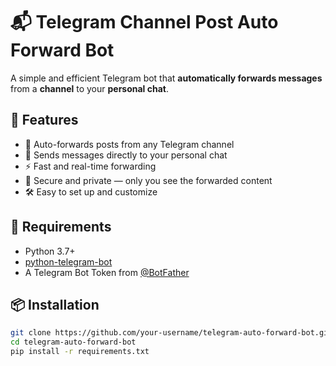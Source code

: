 # 📬 Telegram Channel Post Auto Forward Bot

A simple and efficient Telegram bot that **automatically forwards messages** from a **channel** to your **personal chat**.

## 🚀 Features

- 🔄 Auto-forwards posts from any Telegram channel
- 👤 Sends messages directly to your personal chat
- ⚡ Fast and real-time forwarding
- 🔐 Secure and private — only you see the forwarded content
- 🛠 Easy to set up and customize

## 🧰 Requirements

- Python 3.7+
- [python-telegram-bot](https://github.com/python-telegram-bot/python-telegram-bot)
- A Telegram Bot Token from [@BotFather](https://t.me/BotFather)

## 📦 Installation

```bash
git clone https://github.com/your-username/telegram-auto-forward-bot.git
cd telegram-auto-forward-bot
pip install -r requirements.txt
